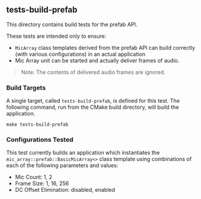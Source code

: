 
## tests-build-prefab

This directory contains build tests for the prefab API.

These tests are intended only to ensure:

* `MicArray` class templates derived from the prefab API can build correctly (with various configurations) in an actual application
* Mic Array unit can be started and actually deliver frames of audio.

> Note: The contents of delivered audio frames are ignored.

### Build Targets

A single target, called `tests-build-prefab`, is defined for this test. The following command, run from the CMake build directory, will build the application.

```
make tests-build-prefab
```

### Configurations Tested

This test currently builds an application which instantiates the `mic_array::prefab::BasicMicArray<>` class template using combinations of each of the following parameters and values:

* Mic Count: 1, 2
* Frame Size: 1, 16, 256
* DC Offset Elimination:  disabled, enabled